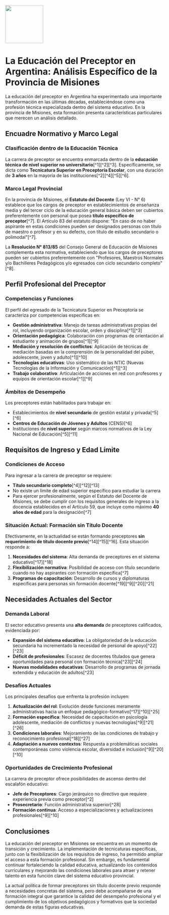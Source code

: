 <img src="https://r2cdn.perplexity.ai/pplx-full-logo-primary-dark%402x.png" class="logo" width="120"/>

# La Educación del Preceptor en Argentina: Análisis Específico de la Provincia de Misiones

La educación del preceptor en Argentina ha experimentado una importante transformación en las últimas décadas, estableciéndose como una profesión técnica especializada dentro del sistema educativo. En la provincia de Misiones, esta formación presenta características particulares que merecen un análisis detallado.

## Encuadre Normativo y Marco Legal

### Clasificación dentro de la Educación Técnica

La carrera de preceptor se encuentra enmarcada dentro de la **educación técnica de nivel superior no universitario**[^1][^2][^3]. Específicamente, se dicta como **Tecnicatura Superior en Preceptoría Escolar**, con una duración de **3 años** en la mayoría de las instituciones[^2][^4][^5][^6].

### Marco Legal Provincial

En la provincia de Misiones, el **Estatuto del Docente** (Ley VI - N° 6) establece que los cargos de preceptor en establecimientos de enseñanza media y del tercer ciclo de la educación general básica deben ser cubiertos preferentemente con personal que posea **título específico de preceptor**[^7]. El Artículo 83 del estatuto dispone: "En caso de no haber aspirante en estas condiciones pueden ser designados personas con título de maestro o profesor y en su defecto, con título de estudio secundario o polimodal"[^7].

La **Resolución N° 813/85** del Consejo General de Educación de Misiones complementa esta normativa, estableciendo que los cargos de preceptores pueden ser cubiertos preferentemente con "Profesores, Maestros Normales y/o Bachilleres Pedagógicos y/o egresados con ciclo secundario completo"[^8].

## Perfil Profesional del Preceptor

### Competencias y Funciones

El perfil del egresado de la Tecnicatura Superior en Preceptoría se caracteriza por competencias específicas en:

- **Gestión administrativa**: Manejo de tareas administrativas propias del rol, incluyendo organización escolar, orden y disciplina[^1][^3]
- **Orientación pedagógica**: Colaboración con programas de orientación al estudiante y animación de grupos[^1][^9]
- **Mediación y resolución de conflictos**: Aplicación de técnicas de mediación basadas en la comprensión de la personalidad del púber, adolescente, joven y adulto[^1][^10]
- **Tecnologías educativas**: Uso sistemático de las NTIC (Nuevas Tecnologías de la Información y Comunicación)[^1][^3]
- **Trabajo colaborativo**: Articulación de acciones en red con profesores y equipos de orientación escolar[^1][^9]


### Ámbitos de Desempeño

Los preceptores están habilitados para trabajar en:

- Establecimientos de **nivel secundario** de gestión estatal y privada[^5][^6]
- **Centros de Educación de Jóvenes y Adultos** (CENS)[^6]
- Instituciones de **nivel superior** según marcos normativos de la Ley Nacional de Educación[^5][^11]


## Requisitos de Ingreso y Edad Límite

### Condiciones de Acceso

Para ingresar a la carrera de preceptor se requiere:

- **Título secundario completo**[^4][^12][^13]
- No existe un límite de edad superior específico para estudiar la carrera
- Para ejercer profesionalmente, según el Estatuto del Docente de Misiones, se debe cumplir con los requisitos generales de ingreso a la docencia establecidos en el Artículo 59, que incluye como máximo **40 años de edad** para la designación[^7]


### Situación Actual: Formación sin Título Docente

Efectivamente, en la actualidad se están formando preceptores **sin requerimiento de título docente previo**[^14][^15][^16]. Esta situación responde a:

1. **Necesidades del sistema**: Alta demanda de preceptores en el sistema educativo[^17][^18]
2. **Flexibilización normativa**: Posibilidad de acceso con título secundario cuando no hay aspirantes con formación específica[^7]
3. **Programas de capacitación**: Desarrollo de cursos y diplomaturas específicas para personas sin formación docente[^19][^9][^20][^21]

## Necesidades Actuales del Sector

### Demanda Laboral

El sector educativo presenta una **alta demanda** de preceptores calificados, evidenciada por:

- **Expansión del sistema educativo**: La obligatoriedad de la educación secundaria ha incrementado la necesidad de personal de apoyo[^22][^23]
- **Déficit de profesionales**: Escasez de docentes titulados que genera oportunidades para personal con formación técnica[^23][^24]
- **Nuevas modalidades educativas**: Desarrollo de programas de jornada extendida y educación de adultos[^23]


### Desafíos Actuales

Los principales desafíos que enfrenta la profesión incluyen:

1. **Actualización del rol**: Evolución desde funciones meramente administrativas hacia un enfoque pedagógico-formativo[^17][^10][^25]
2. **Formación específica**: Necesidad de capacitación en psicología adolescente, mediación de conflictos y nuevas tecnologías[^9][^21][^26]
3. **Condiciones laborales**: Mejoramiento de las condiciones de trabajo y reconocimiento profesional[^18][^27]
4. **Adaptación a nuevos contextos**: Respuesta a problemáticas sociales contemporáneas como violencia escolar, diversidad e inclusión[^9][^20][^10]

### Oportunidades de Crecimiento Profesional

La carrera de preceptor ofrece posibilidades de ascenso dentro del escalafón educativo:

- **Jefe de Preceptores**: Cargo jerárquico no directivo que requiere experiencia previa como preceptor[^2]
- **Prosecretario**: Función administrativa superior[^28]
- **Formación continua**: Acceso a especializaciones y actualizaciones profesionales[^9][^10]


## Conclusiones

La educación del preceptor en Misiones se encuentra en un momento de transición y crecimiento. La implementación de tecnicaturas específicas, junto con la flexibilización de los requisitos de ingreso, ha permitido ampliar el acceso a esta formación profesional. Sin embargo, es fundamental continuar fortaleciendo la calidad educativa, actualizando los contenidos curriculares y mejorando las condiciones laborales para atraer y retener talento en esta función clave del sistema educativo provincial.

La actual política de formar preceptores sin título docente previo responde a necesidades concretas del sistema, pero debe acompañarse de una formación integral que garantice la calidad del desempeño profesional y el cumplimiento de los objetivos pedagógicos y formativos que la sociedad demanda de estas figuras educativas.
